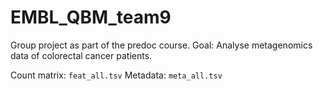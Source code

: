 # EMBL_QBM_team9

Group project as part of the predoc course.
Goal: Analyse metagenomics data of colorectal cancer patients.

Count matrix: `feat_all.tsv`
Metadata: `meta_all.tsv`
